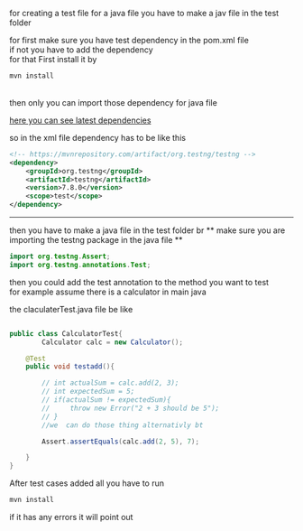 for creating a test file for a java file you have to make a jav file in the test folder

for first make sure you have test dependency in the pom.xml file
<br>
if not you have to add the dependency 
<br> for that First install it by 

```bash
mvn install
```
<br>
then only you can import those dependency for java file

[here you can see latest dependencies](https://mvnrepository.com/artifact/org.testng/testng)

so in the xml file dependency has to be like this

```xml
<!-- https://mvnrepository.com/artifact/org.testng/testng -->
<dependency>
    <groupId>org.testng</groupId>
    <artifactId>testng</artifactId>
    <version>7.8.0</version>
    <scope>test</scope>
</dependency>

```
---

then you have to make a java file in the test folder
br
** make sure you are importing the testng package in the java file **

```java
import org.testng.Assert;
import org.testng.annotations.Test;

```

then you could add the test annotation to the method you want to test
<br>
for example assume there is a calculator in main java
<br>

the claculaterTest.java file be like 

```java

public class CalculatorTest{
        Calculator calc = new Calculator();

    @Test
    public void testadd(){

        // int actualSum = calc.add(2, 3);
        // int expectedSum = 5;
        // if(actualSum != expectedSum){
        //     throw new Error("2 + 3 should be 5");
        // }
        //we  can do those thing alternativly bt 

        Assert.assertEquals(calc.add(2, 5), 7);

    }
}

```


After test cases added all you have to run

```bash
mvn install
```
if it has any errors it will point out 




